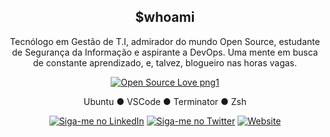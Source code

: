 
<div align="center">
<h2>$whoami</h2>

Tecnólogo em Gestão de T.I, admirador do mundo Open Source, estudante de Segurança da Informação e aspirante a DevOps. Uma mente em busca de constante aprendizado, e, talvez, blogueiro nas horas vagas.  

[![Open Source Love png1](https://badges.frapsoft.com/os/v1/open-source.png?v=103)](https://github.com/ellerbrock/open-source-badges/)
  
  Ubuntu ● VSCode ● Terminator ● Zsh  

<a href="https://www.linkedin.com/in/ciro-mota/" rel="external"><img src="https://img.shields.io/badge/LinkedIn-0077B5?style=for-the-badge&logo=linkedin&logoColor=white" alt="Siga-me no LinkedIn"></a>
<a href="https://twitter.com/ciromota" rel="external"><img src="https://img.shields.io/badge/Twitter-1DA1F2?style=for-the-badge&logo=twitter&logoColor=white" alt="Siga-me no Twitter"></a>
<a href="https://ciromota.tec.br/" rel="external"><img alt="Website" src="https://img.shields.io/website?label=Site&style=for-the-badge&url=https://ciromota.tec.br/"></a>  
</div>